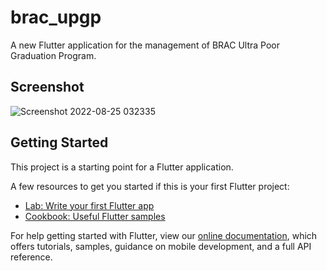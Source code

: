 # brac_upgp

A new Flutter application for the management of BRAC Ultra Poor Graduation Program.

## Screenshot
![Screenshot 2022-08-25 032335](https://user-images.githubusercontent.com/47414976/186526744-9e4d2e4a-98d9-42a0-b6d5-681c9d1ccc1e.png)

## Getting Started

This project is a starting point for a Flutter application.

A few resources to get you started if this is your first Flutter project:

- [Lab: Write your first Flutter app](https://flutter.dev/docs/get-started/codelab)
- [Cookbook: Useful Flutter samples](https://flutter.dev/docs/cookbook)

For help getting started with Flutter, view our 
[online documentation](https://flutter.dev/docs), which offers tutorials, 
samples, guidance on mobile development, and a full API reference.
